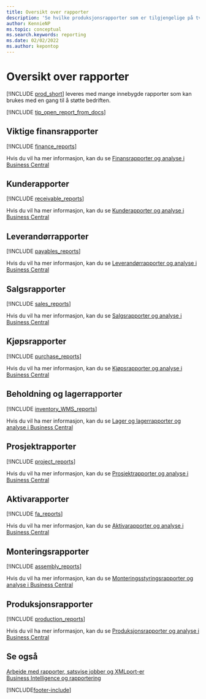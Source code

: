 ```yaml
---
title: Oversikt over rapporter
description: 'Se hvilke produksjonsrapporter som er tilgjengelige på tvers av alle funksjonsområder i standardversjonen av Business Central, slik at du kan holde oversikt over virksomheten.'
author: KennieNP
ms.topic: conceptual
ms.search.keywords: reporting
ms.date: 02/02/2022
ms.author: kepontop
---
```

# <a name="report-overview" />Oversikt over rapporter

[!INCLUDE [prod_short](includes/prod_short.md)] leveres med mange innebygde rapporter som kan brukes med en gang til å støtte bedriften.  

[!INCLUDE [tip_open_report_from_docs](includes/tip-open-report-from-docs.md)]

## <a name="key-financial-reports" />Viktige finansrapporter

[!INCLUDE [finance_reports](includes/finance-reports-include.md)]

Hvis du vil ha mer informasjon, kan du se [Finansrapporter og analyse i Business Central](finance-reports.md)

## <a name="accounts-receivable-reports" />Kunderapporter

[!INCLUDE [receivable_reports](includes/receivable-reports-include.md)]

Hvis du vil ha mer informasjon, kan du se [Kunderapporter og analyse i Business Central](receivables-reports.md)

## <a name="accounts-payable-reports" />Leverandørrapporter

[!INCLUDE [payables_reports](includes/payables-reports-include.md)]

Hvis du vil ha mer informasjon, kan du se [Leverandørrapporter og analyse i Business Central](payables-reports.md)

## <a name="sales-reports" />Salgsrapporter

[!INCLUDE [sales_reports](includes/sales-reports-include.md)]

Hvis du vil ha mer informasjon, kan du se [Salgsrapporter og analyse i Business Central](sales-reports.md)

## <a name="purchase-reports" />Kjøpsrapporter

[!INCLUDE [purchase_reports](includes/purchase-reports-include.md)]

Hvis du vil ha mer informasjon, kan du se [Kjøpsrapporter og analyse i Business Central](purchase-reports.md)

## <a name="inventory-and-warehouse-reports" />Beholdning og lagerrapporter

[!INCLUDE [inventory_WMS_reports](includes/inventory-WMS-reports-include.md)]

Hvis du vil ha mer informasjon, kan du se [Lager og lagerrapporter og analyse i Business Central](inventory-wms-reports.md)

## <a name="project-reports" />Prosjektrapporter

[!INCLUDE [project_reports](includes/project-reports-include.md)]

Hvis du vil ha mer informasjon, kan du se [Prosjektrapporter og analyse i Business Central](project-reports.md)

## <a name="fixed-assets-reports" />Aktivarapporter

[!INCLUDE [fa_reports](includes/fa-reports-include.md)]

Hvis du vil ha mer informasjon, kan du se [Aktivarapporter og analyse i Business Central](fa-reports.md)

## <a name="assembly-reports" />Monteringsrapporter

[!INCLUDE [assembly_reports](includes/assembly-reports-include.md)]

Hvis du vil ha mer informasjon, kan du se [Monteringsstyringsrapporter og analyse i Business Central](assembly-reports.md)

## <a name="production-reports" />Produksjonsrapporter

[!INCLUDE [production_reports](includes/production-reports-include.md)]

Hvis du vil ha mer informasjon, kan du se [Produksjonsrapporter og analyse i Business Central](production-reports.md)

## <a name="see-also" />Se også

[Arbeide med rapporter, satsvise jobber og XMLport-er](ui-work-report.md)  
[Business Intelligence og rapportering](reports-bi-reporting.md)  

[!INCLUDE[footer-include](includes/footer-banner.md)]
